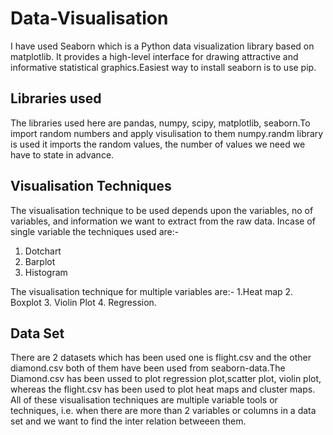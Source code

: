 
# Data-Visualisation
 I have used Seaborn which is a Python data visualization library based on matplotlib. It provides a high-level interface for drawing attractive and informative statistical graphics.Easiest way to install seaborn is to use pip.
 ## Libraries used
 The libraries used here are pandas, numpy, scipy, matplotlib, seaborn.To import random numbers and apply visulisation to them numpy.randm library is used it imports the random values, the number of values we need we have to state in advance.

## Visualisation Techniques
The visualisation technique to be used depends upon the variables, no of variables, and information we want to extract from the raw data. Incase of single variable the techniques used are:- 
1. Dotchart 
2. Barplot
3. Histogram



The visualisation technique for multiple variables are:-
1.Heat map
2. Boxplot
3. Violin Plot
4. Regression.
## Data Set
There are 2 datasets which has been used one is flight.csv and the other diamond.csv both of them have been used from seaborn-data.The Diamond.csv has been ussed to plot regression plot,scatter plot, violin plot, whereas the flight.csv has been used to plot heat maps and cluster maps. All of these visualisation techniques are multiple variable tools or techniques, i.e. when there are more than 2 variables or columns in a data set and we want to find the inter relation betweeen them.
